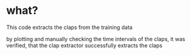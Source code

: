 # what?

This code extracts the claps from the training data

by plotting and manually checking the time intervals of the claps, it was verified, that the clap extractor successfully extracts the claps
